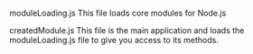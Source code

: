 moduleLoading.js
This file loads core modules for Node.js

createdModule.js
This file is the main application and loads the moduleLoading.js file to give you access to its methods.